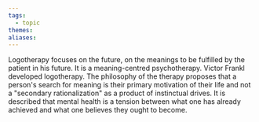 ```yaml
---
tags:
  - topic
themes: 
aliases: 
---
```

Logotherapy focuses on the future, on the meanings to be fulfilled by the patient in his future. It is a meaning-centred psychotherapy. Victor Frankl developed logotherapy. The philosophy of the therapy proposes that a person's search for meaning is their primary motivation of their life and not a "secondary rationalization" as a product of instinctual drives. It is described that mental health is a tension between what one has already achieved and what one believes they ought to become. 